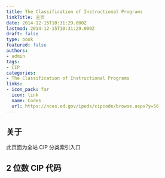 ```yaml
---
title: The Classification of Instructional Programs
linkTitle: 主页
date: 2014-12-15T10:31:29.000Z
lastmod: 2014-12-15T10:31:29.000Z
draft: false
type: book
featured: false
authors:
- admin
tags:
- CIP
categories:
- The Classification of Instructional Programs
links:
- icon_pack: far
  icon: link
  name: Codes
  url: https://nces.ed.gov/ipeds/cipcode/browse.aspx?y=56
---
```


## 关于

此页面为全站 CIP 分类索引入口

## 2 位数 CIP 代码

